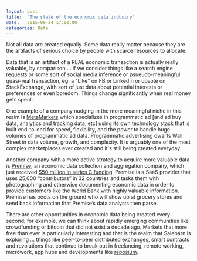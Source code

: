 ```yaml
---
layout: post
title:  "The state of the economic data industry"
date:   2015-09-24 17:00:00
categories: Data
---
```


Not all data are created equally.  Some data really matter because they are the artifacts of serious choice by people with scarce resources to allocate.  

Data that is an artifact of a REAL economic transaction is actually really valuable, by comparison ... if we consider things like a search engine requests or some sort of social media inference or psueudo-meaningful quasi-real transaction, eg. a "Like" on FB or LinkedIn or upvote on StackExchange, with sort of just data about potential interests or preferences or even boredom.  Things change significantly when real money gets spent.

One example of a company nudging in the more meaningful niche in this realm is [MetaMarkets](https://metamarkets.com/blog/) which specializes in programmatic ad [and ad buy data, analytics and tracking data, etc] using its own technology stack that is built end-to-end for speed, flexibility, and the power to handle huge volumes of programmatic ad data. Programmatic advertising dwarfs Wall Street in data volume, growth, and complexity. It is arguably one of the most complex marketplaces ever created and it's still being created everyday.

Another company with a more active strategy to acquire more valuable data is [Premise](https://www.premise.com/), an economic data collection and aggregation company, which just received [$50 million in series C funding](http://techcrunch.com/2015/09/24/premise-raises-50-million-to-outsource-the-collection-of-economic-data/). Premise is a SaaS provider that uses 25,000 “contributors” in 32 countries and tasks them with photographing and otherwise documenting economic data in order to provide customers like the World Bank with highly valuable information. Premise has boots on the ground who will show up at grocery stores and send back information that Premise’s data analysts then parse.

There are other opportunities in economic data being created every second; for example, we can think about rapidly emerging communities like crowdfunding or bitcoin that did not exist a decade ago.  Markets that more free than ever is particularly interesting and that is the realm that Salebarn is exploring ... things like peer-to-peer distributed exchanges, smart contracts and revolutions that continue to break out in freelancing, remote working, microwork, app hubs and developments like [reposium](https://medium.com/college-cryptocurrency-network/reposium-dco-the-future-of-wikipedia-4be080cfa027). 
